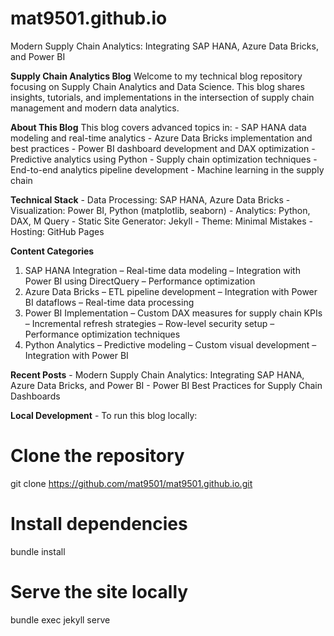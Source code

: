 # mat9501.github.io
Modern Supply Chain Analytics: Integrating SAP HANA, Azure Data Bricks, and Power BI

**Supply Chain Analytics Blog**
  Welcome to my technical blog repository focusing on Supply Chain Analytics and Data Science. 
  This blog shares insights, tutorials, and implementations in the intersection of supply chain management and modern data analytics.
  
**About This Blog**
  This blog covers advanced topics in: 
    - SAP HANA data modeling and real-time analytics
    - Azure Data Bricks implementation and best practices
    - Power BI dashboard development and DAX optimization 
    - Predictive analytics using Python 
    - Supply chain optimization techniques
    - End-to-end analytics pipeline development
    - Machine learning in the supply chain

**Technical Stack**
    - Data Processing: SAP HANA, Azure Data Bricks
    - Visualization: Power BI, Python (matplotlib, seaborn)
    - Analytics: Python, DAX, M Query
    - Static Site Generator: Jekyll
    - Theme: Minimal Mistakes
    - Hosting: GitHub Pages

**Content Categories**
  1.	SAP HANA Integration
    –	Real-time data modeling
    –	Integration with Power BI using DirectQuery
    –	Performance optimization
  2.	Azure Data Bricks
    –	ETL pipeline development
    –	Integration with Power BI dataflows
    –	Real-time data processing
  3.	Power BI Implementation
    –	Custom DAX measures for supply chain KPIs
    –	Incremental refresh strategies
    –	Row-level security setup
    –	Performance optimization techniques
  4.	Python Analytics
    –	Predictive modeling
    –	Custom visual development
    –	Integration with Power BI

**Recent Posts**
    - Modern Supply Chain Analytics: Integrating SAP HANA, Azure Data Bricks, and Power BI
    - Power BI Best Practices for Supply Chain Dashboards

**Local Development**
    - To run this blog locally:

# Clone the repository
git clone https://github.com/mat9501/mat9501.github.io.git

# Install dependencies
bundle install

# Serve the site locally
bundle exec jekyll serve
